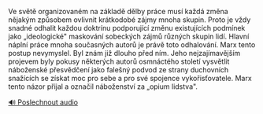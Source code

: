 
Ve světě organizovaném na základě dělby práce musí každá změna nějakým způsobem ovlivnit krátkodobé zájmy mnoha skupin. Proto je vždy snadné odhalit každou doktrínu podporující změnu existujících podmínek jako „ideologické" maskování sobeckých zájmů různých skupin lidí. Hlavní náplní práce mnoha současných autorů je právě toto odhalování. Marx tento postup nevymyslel. Byl znám již dlouho před ním. Jeho nejzajímavějším projevem byly pokusy některých autorů osmnáctého století vysvětlit náboženské přesvědčení jako falešný podvod ze strany duchovních snažících se získat moc pro sebe a pro své spojence vykořisťovatele. Marx tento názor přijal a označil náboženství za „opium lidstva".

[🔊 Poslechnout audio](/data/7-paragraphs/audio/chapter_25/para_005-Ve-svt-organizovanm-na-zklad-dlby-prce-mus.mp3)
